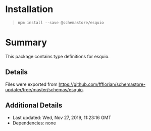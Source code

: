 # Installation
> `npm install --save @schemastore/esquio`

# Summary
This package contains type definitions for esquio.

## Details
Files were exported from https://github.com/ffflorian/schemastore-updater/tree/master/schemas/esquio.

## Additional Details
* Last updated: Wed, Nov 27, 2019, 11:23:16 GMT
* Dependencies: none
